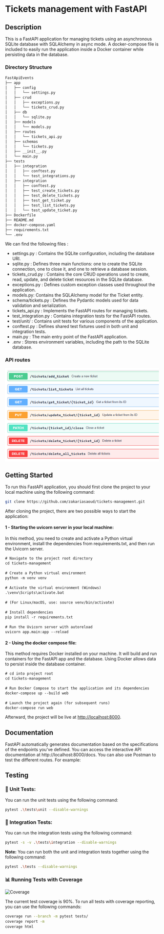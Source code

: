# Tickets management with FastAPI


##  Description

This is a FastAPI application for managing tickets using an asynchronous SQLite database with SQLAlchemy in async mode. 
A docker-compose file is included to easily run the application inside a Docker container while persisting data in the database.
### Directory Structure
```
FastApiEvents
├── app
│   ├── config
│   │   └── settings.py
│   ├── crud
│   │   ├── exceptions.py
│   │   └── tickets_crud.py
│   ├── db
│   │   └── sqlite.py
│   ├── models
│   │   └── models.py
│   ├── routes
│   │   └── tickets_api.py
│   ├── schemas
│   │   └── tickets.py
│   ├── __init__.py
│   └── main.py
├── tests
│   ├── integration
│   │   ├── conftest.py
│   │   └── test_integrations.py
│   ├── integration
│   │   ├── conftest.py
│   │   ├── test_create_tickets.py
│   │   ├── test_delete_tickets.py
│   │   ├── test_get_ticket.py
│   │   ├── test_list_tickets.py
│   │   └── test_update_ticket.py
├── Dockerfile
├── README.md
├── docker-compose.yaml
├── requirements.txt
└── .env
```
We can find the following files :
- settings.py : Contains the SQLite configuration, including the database URI.
- sqlite.py : Defines three main functions: one to create the SQLite connection, one to close it, and one to retrieve a database session.
- tickets_crud.py : Contains the core CRUD operations used to create, read, update, and delete ticket resources in the SQLite database.
- exceptions.py : Defines custom exception classes used throughout the application.
- models.py: Contains the SQLAlchemy model for the Ticket entity.
- schema/tickets.py : Defines the Pydantic models used for data validation and serialization.
- tickets_api.py : Implements the FastAPI routes for managing tickets.
- test_integration.py : Contains integration tests for the FastAPI routes.
- test/unit/ : Contains unit tests for various components of the application.
- conftest.py : Defines shared test fixtures used in both unit and integration tests.
- main.py : The main entry point of the FastAPI application.
- .env : Stores environment variables, including the path to the SQLite database.

### API routes

![img.png](img.png)

##  Getting Started

To run this FastAPI application, you should first clone the project to your local machine using the following command:
```bash
git clone https://github.com/zakariasaoud/tickets-management.git
```
After cloning the project, there are two possible ways to start the application:

#### 1 - Starting the uvicorn server in your local machine:
In this method, you need to create and activate a Python virtual environment, 
install the dependencies from requirements.txt, and then run the Uvicorn server.

```shell script
# Navigate to the project root directory
cd tickets-management

# Create a Python virtual environment
python -m venv venv

# Activate the virtual environment (Windows)
.\venv\Scripts\activate.bat

# (For Linux/macOS, use: source venv/bin/activate)

# Install dependencies
pip install -r requirements.txt

# Run the Uvicorn server with autoreload
uvicorn app.main:app --reload
```

#### 2 - Using the docker compose file:
This method requires Docker installed on your machine. It will build and run containers for the FastAPI app and the database. 
Using Docker allows data to persist inside the database container.

```shell script
# cd into project root
cd tickets-management

# Run Docker Compose to start the application and its dependencies
docker-compose up --build web

# Launch the project again (for subsequent runs)
docker-compose run web
```

Afterward, the project will be live at [http://localhost:8000](http://localhost:8000).

## Documentation

FastAPI automatically generates documentation based on the specifications of the endpoints you’ve defined. 
You can access the interactive API documentation at http://localhost:8000/docs.
You can also use Postman to test the different routes. For example:


## Testing
### 🔧 Unit Tests:
You can run the unit tests using the following command:

```bash
pytest .\tests\unit --disable-warnings
```

### 🔗 Integration Tests:
You can run the integration tests using the following command:
```bash
pytest -s -v .\tests\integration --disable-warnings
```

**Note:** You can run both the unit and integration tests together using the following command:
```bash
pytest .\tests --disable-warnings
```

### 📊 Running Tests with Coverage

![Coverage](https://img.shields.io/badge/Coverage-90%25-yellow)

The current test coverage is 90%. To run all tests with coverage reporting, you can use the following commands:

```bash
coverage run --branch -m pytest tests/
coverage report -m
coverage html
```
